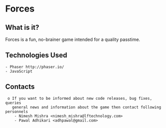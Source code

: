 # Forces


  What is it?
  -----------

  Forces is a fun, no-brainer game intended for a quality passtime. 
  
  Technologies Used
  -----------
   
    - Phaser http://phaser.io/
    - JavaScript

  Contacts
  --------
     o If you want to be informed about new code releases, bug fixes, queries
       general news and information about the game then contact following personnels
        - Nimesh Mishra <nimesh_mishra@lftechnology.com>
        - Pawal Adhikari <adhpawal@gmail.com>

